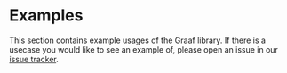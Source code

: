 # Examples
This section contains example usages of the Graaf library. 
If there is a usecase you would like to see an example of, please open an issue in our [issue tracker](https://github.com/bobluppes/graaf/issues).